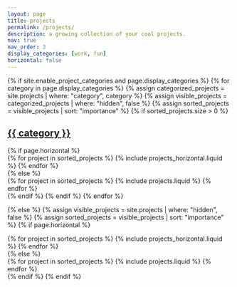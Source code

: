 ```yaml
---
layout: page
title: projects
permalink: /projects/
description: a growing collection of your cool projects.
nav: true
nav_order: 3
display_categories: [work, fun]
horizontal: false
---
```


<!-- pages/projects.md -->
<div class="projects">
{% if site.enable_project_categories and page.display_categories %}
  {% for category in page.display_categories %}
  {% assign categorized_projects = site.projects | where: "category", category %}
  {% assign visible_projects = categorized_projects | where: "hidden", false %}
  {% assign sorted_projects = visible_projects | sort: "importance" %}
  {% if sorted_projects.size > 0 %}
    <a id="{{ category }}" href=".#{{ category }}">
      <h2 class="category">{{ category }}</h2>
    </a>
    {% if page.horizontal %}
    <div class="container">
      <div class="row row-cols-1 row-cols-md-2">
      {% for project in sorted_projects %}
        {% include projects_horizontal.liquid %}
      {% endfor %}
      </div>
    </div>
    {% else %}
    <div class="row row-cols-1 row-cols-md-3">
      {% for project in sorted_projects %}
        {% include projects.liquid %}
      {% endfor %}
    </div>
    {% endif %}
  {% endif %}
  {% endfor %}

{% else %}
{% assign visible_projects = site.projects | where: "hidden", false %}
{% assign sorted_projects = visible_projects | sort: "importance" %}
{% if page.horizontal %}

  <div class="container">
    <div class="row row-cols-1 row-cols-md-2">
    {% for project in sorted_projects %}
      {% include projects_horizontal.liquid %}
    {% endfor %}
    </div>
  </div>
  {% else %}
  <div class="row row-cols-1 row-cols-md-3">
    {% for project in sorted_projects %}
      {% include projects.liquid %}
    {% endfor %}
  </div>
  {% endif %}
{% endif %}
</div>

